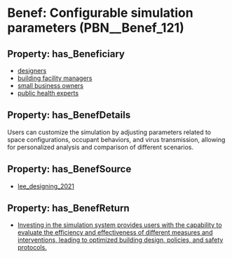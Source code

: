 # Benef: __Configurable simulation parameters__ (PBN__Benef_121)

## Property: has_Beneficiary

* [designers](../Stakeholder/PBN__Stakeholder_74)
* [building facility managers](../Stakeholder/PBN__Stakeholder_75)
* [small business owners](../Stakeholder/PBN__Stakeholder_76)
* [public health experts](../Stakeholder/PBN__Stakeholder_77)

## Property: has_BenefDetails

Users can customize the simulation by adjusting parameters related to space configurations, occupant behaviors, and virus transmission, allowing for personalized analysis and comparison of different scenarios.

## Property: has_BenefSource

* [lee_designing_2021](../Article/PBN__Article_26)

## Property: has_BenefReturn

* [Investing in the simulation system provides users with the capability to evaluate the efficiency and effectiveness of different measures and interventions, leading to optimized building design, policies, and safety protocols.](../BenefReturn/PBN__BenefReturn_120)

